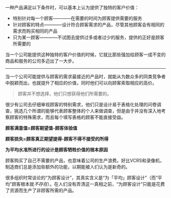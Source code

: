 一种产品满足以下条件时，可以基本上认为提供了独特的客户价值：
- 特别针对每一个顾客————在需要的时间为顾客提供需要的服务
- 针对顾客的特点————设计符合顾客需求的产品，尽管其他顾客会有相同的需求而购买相同的产品
- 只为某一顾客————不试图去提供过多或者过少的服务，提供的正好是顾客所需要的

当一个公司能提供这种独特的客户价值的时候，它就比那些强加给顾客一成不变的商品和服务的公司多迈出了一大步。

****
当一个公司可能提供与顾客的需求最接近的产品时，就能从为数众多的同类竞争者中脱颖而出，也就提升了相应的价值，同时他们可以向顾客索取相应的高价。

>顾客并不想选择，他们只想获得他们所需要的。

很少有公司去仔细审视顾客的特别需求，他们只是设计易于表格化处理的问卷调查，挑选几个所谓的能够代表顾客整体的个人来做调查，但是由于并没有深入地考察顾客的特殊需求，而且每个填写表格的顾客不能直接受益。

**顾客满意值=顾客期望值-顾客体验值** 

**顾客损失=顾客真正期望提得-顾客不得不接受的所得**

**为平均水准所进行的设计是顾客牺牲价值的根本原因**

顾客购买了自己不需要的产品，也意味着公司的生产浪费。好比VCRS和录像机，制造商们总是添加些额外的功能，以期能被人们认为是新奇的。

很多组织时常谈论的“为顾客设计”，其真实含义是“为「平均」顾客设计”（而“平均”顾客根本就*不存在*）。在人们没有弄清这一真相之前，“为顾客设计”只能是花费了资源而生产了非顾客所需的产品。

  
